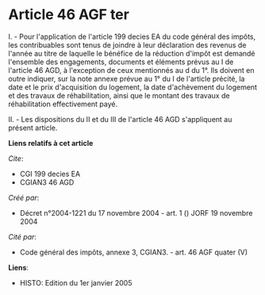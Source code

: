 # Article 46 AGF ter

I. - Pour l'application de l'article 199 decies EA du code général des impôts, les contribuables sont tenus de joindre à leur
déclaration des revenus de l'année au titre de laquelle le bénéfice de la réduction d'impôt est demandé l'ensemble des
engagements, documents et éléments prévus au I de l'article 46 AGD, à l'exception de ceux mentionnés au d du 1°. Ils doivent
en outre indiquer, sur la note annexe prévue au 1° du I de l'article précité, la date et le prix d'acquisition du logement,
la date d'achèvement du logement et des travaux de réhabilitation, ainsi que le montant des travaux de réhabilitation
effectivement payé.

II. - Les dispositions du II et du III de l'article 46 AGD s'appliquent au présent article.

**Liens relatifs à cet article**

_Cite_:

  - CGI 199 decies EA
  - CGIAN3 46 AGD

_Créé par_:

  - Décret n°2004-1221 du 17 novembre 2004 - art. 1 () JORF 19 novembre 2004

_Cité par_:

  - Code général des impôts, annexe 3, CGIAN3. - art. 46 AGF quater (V)

**Liens**:

  - HISTO: Edition du 1er janvier 2005
